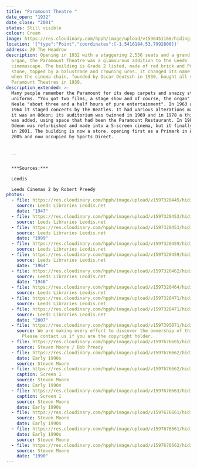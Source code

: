 ```yaml
---
title: "Paramount Theatre "
date_open: "1932"
date_close: "2001"
status: Still visible
colour: Cream
image: https://res.cloudinary.com/hpph/image/upload/v1596451168/hidinginplainsight/paramounttheatre.svg
location: '{"type":"Point","coordinates":[-1.5416184,53.7992806]}'
address: 20 The Headrow
description: Opening in 1932 with a staggering 2,556 seats and a grand Wurlitzer
  organ, the Paramount Theatre was a glamourous addition to the Leeds
  cinemascape. The building is Grade 2 listed, made of red brick and Portland
  stone, topped by a balustrade and crowning urns. It changed its name to Odeon
  when the cinema chain, founded by Oscar Deutsch in 1930, bought all seven UK
  Paramount Theatres in 1939.
description_extended: >-
  Many people remember the Paramount for its deep carpets and snazzy staff
  uniforms. "You got two films, a stage show and of course, the organ" said K.W.
  Neale "about three and a half hours of pure entertainment". In 1963 and in
  1964 it staged concerts by The Beatles. It had various alterations made while
  it was an Odeon; its auditorium was twinned in 1969 and in 1978 a third screen
  was added, using space that had been the Paramount Restaurant. In 1988 the
  Odeon was refurbished and made into a 5-screen cinema, but it finally closed
  in 2001. The building is now a store, opening first as a Primark in August
  2005 and now occupied by Sports Direct.


  __


  ***Sources:***

  Leodis

  Leeds Cinemas 2 by Robert Preedy
photos:
  - file: https://res.cloudinary.com/hpph/image/upload/v1597320445/hidinginplainsight/Paramount_Theatre_Leeds_Libraries_4082.jpg
    source: Leeds Libraries Leodis.net
    date: "1947"
  - file: https://res.cloudinary.com/hpph/image/upload/v1597320453/hidinginplainsight/Paramount_Theatre_Leeds_Libraries_2002319_50324649.jpg
    source: Leeds Libraries Leodis.net
  - file: https://res.cloudinary.com/hpph/image/upload/v1597320453/hidinginplainsight/Paramount_Theatre_Leeds_Libraries_2002129_54211062.jpg
    source: Leeds Libraries Leodis.net
    date: "1999"
  - file: https://res.cloudinary.com/hpph/image/upload/v1597320459/hidinginplainsight/Paramount_Theatre_Leeds_Libraries_3606.jpg
    source: Leeds Libraries Leodis.net
  - file: https://res.cloudinary.com/hpph/image/upload/v1597320459/hidinginplainsight/Paramount_Theatre_Leeds_Libraries_2010623_170908.jpg
    source: Leeds Libraries Leodis.net
    date: "1964"
  - file: https://res.cloudinary.com/hpph/image/upload/v1597320462/hidinginplainsight/Paramount_Theatre_Leeds_Libraries_4079.jpg
    source: Leeds Libraries Leodis.net
    date: "1946"
  - file: https://res.cloudinary.com/hpph/image/upload/v1597320464/hidinginplainsight/Paramount_Theatre_Leeds_Libraries_2004225_19201296.jpg
    source: Leeds Libraries Leodis.net
  - file: https://res.cloudinary.com/hpph/image/upload/v1597320471/hidinginplainsight/Paramount_Theatre_Leeds_Libraries_2002319_60525149.jpg
    source: Leeds Libraries Leodis.net
  - file: https://res.cloudinary.com/hpph/image/upload/v1597320471/hidinginplainsight/Paramount_Theatre_Leeds_Libraries_2007514_163535.jpg
    source: Leeds Libraries Leodis.net
    date: "2007"
  - file: https://res.cloudinary.com/hpph/image/upload/v1597395071/hidinginplainsight/Paramount_Theatre.jpg
    source: We are making every effort to discover the ownership of this photo.
      Please contact us if you are the copyright holder.
  - file: https://res.cloudinary.com/hpph/image/upload/v1597676665/hidinginplainsight/Paramount07.jpg
    source: Steven Moore / Bob Preedy
  - file: https://res.cloudinary.com/hpph/image/upload/v1597676662/hidinginplainsight/Paramount01.jpg
    date: Early 1990s
    source: Steven Moore
  - file: https://res.cloudinary.com/hpph/image/upload/v1597676662/hidinginplainsight/Paramount06.jpg
    caption: Screen 1
    source: Steven Moore
    date: Early 1990s
  - file: https://res.cloudinary.com/hpph/image/upload/v1597676663/hidinginplainsight/Paramount03.jpg
    caption: Screen 1
    source: Steven Moore
    date: Early 1990s
  - file: https://res.cloudinary.com/hpph/image/upload/v1597676661/hidinginplainsight/Paramount02.jpg
    source: Steven Moore
    date: Early 1990s
  - file: https://res.cloudinary.com/hpph/image/upload/v1597676661/hidinginplainsight/Paramount04.jpg
    date: Early 1990s
    source: Steven Moore
  - file: https://res.cloudinary.com/hpph/image/upload/v1597676662/hidinginplainsight/Paramount05.jpg
    source: Steven Moore
    date: "1990"
---
```

